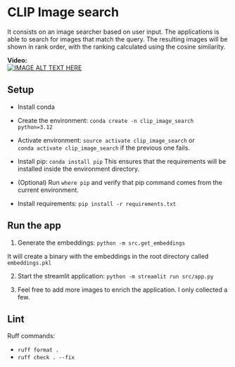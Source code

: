 # CLIP Image search

It consists on an image searcher based on user input. The applications is able to search for images that match the query. The resulting images will be shown in rank order, with the ranking calculated using the cosine similarity.

**Video:**  
[![IMAGE ALT TEXT HERE](https://img.youtube.com/vi/owXqDU_kKsc/hqdefault.jpg)](https://youtu.be/owXqDU_kKsc)


## Setup

* Install conda

* Create the environment:  `conda create -n clip_image_search python=3.12`

* Activate environment: `source activate clip_image_search` or  
`conda activate clip_image_search` if the previous one fails.

* Install pip: `conda install pip` This ensures that the requirements will be installed inside the environment directory.

* (Optional) Run `where pip` and verify that pip command comes from the current environment.

* Install requirements: `pip install -r requirements.txt`

## Run the app

1. Generate the embeddings: `python -m src.get_embeddings`

It will create a binary with the embeddings in the root directory called `embeddings.pkl`

2. Start the streamlit application: `python -m streamlit run src/app.py`

3. Feel free to add more images to enrich the application. I only collected a few.

## Lint

Ruff commands:

* ```ruff format .```
* ```ruff check . --fix```
